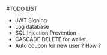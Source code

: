 #TODO LIST

- JWT Signing
- Log database
- SQL Injection Prevention
- CASCADE DELETE for wallet.
- Auto coupon for new user ? How ?